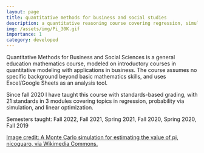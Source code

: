```yaml
---
layout: page
title: quantitative methods for business and social studies
description: a quantitative reasoning course covering regression, simulation, and linear programming
img: /assets/img/Pi_30K.gif
importance: 1
category: developed
---
```


Quantitative Methods for Business and Social Sciences is a general education mathematics course, modeled on introductory courses in quantitative modeling with applications in business. The course assumes no specific background beyond basic mathematics skills, and uses Excel/Google Sheets as an analysis tool.

Since fall 2020 I have taught this course with standards-based grading, with 21 standards in 3 modules covering topics in regression, probability via simulation, and linear optimization.

Semesters taught: Fall 2022, Fall 2021, Spring 2021, Fall 2020, Spring 2020, Fall 2019

<a href=""> Image credit: A Monte Carlo simulation for estimating the value of pi, nicoguaro, via Wikimedia Commons.</a>
